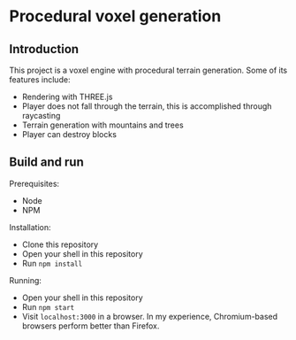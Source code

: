 # Procedural voxel generation

## Introduction
This project is a voxel engine with procedural terrain generation. Some of its features include:
- Rendering with THREE.js
- Player does not fall through the terrain, this is accomplished through raycasting
- Terrain generation with mountains and trees
- Player can destroy blocks

## Build and run
Prerequisites:
- Node
- NPM

Installation:
- Clone this repository
- Open your shell in this repository
- Run `npm install`

Running:
- Open your shell in this repository
- Run `npm start`
- Visit `localhost:3000` in a browser. In my experience, Chromium-based browsers perform better than Firefox.

